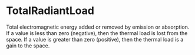 TotalRadiantLoad
================

Total electromagnetic energy added or removed by emission or absorption. If a value is less than zero (negative), then the thermal load is lost from the space. If a value is greater than zero (positive), then the thermal load is a gain to the space.
